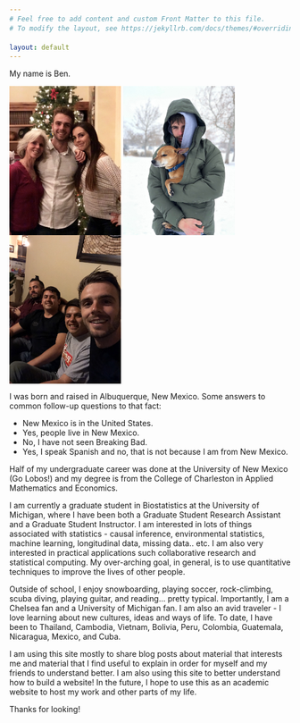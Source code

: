 ```yaml
---
# Feel free to add content and custom Front Matter to this file.
# To modify the layout, see https://jekyllrb.com/docs/themes/#overriding-theme-defaults

layout: default
---
```


My name is Ben. 

<img src="/assets/pics/fam.jpg" width ="200" align ="middle">     <img src="/assets/pics/me_n_dodge2.jpg" width ="200" align ="middle">     <img src="/assets/pics/boiz.jpg" width ="200" align ="middle">

I was born and raised in Albuquerque, New Mexico. Some answers to common follow-up questions to that fact:

* New Mexico is in the United States. 
* Yes, people live in New Mexico.  
* No, I have not seen Breaking Bad. 
* Yes, I speak Spanish and no, that is not because I am from New Mexico.
  

Half of my undergraduate career was done at the University of New Mexico (Go Lobos!) and my degree is from the College of Charleston in Applied Mathematics and Economics.

I am currently a graduate student in Biostatistics at the University of Michigan, where I have been both a Graduate Student Research Assistant and a Graduate Student Instructor. I am interested in lots of things associated with statistics - causal inference, environmental statistics, machine learning, longitudinal data, missing data.. etc. I am also very interested in practical applications  such collaborative research and statistical computing. My over-arching goal, in general, is to use quantitative techniques to improve the lives of other people. 

Outside of school, I enjoy snowboarding, playing soccer, rock-climbing, scuba diving, playing guitar, and reading... pretty typical. Importantly, I am a Chelsea fan and a University of Michigan fan. I am also an avid traveler - I love learning about new cultures, ideas and ways of life. To date, I have been to Thailand, Cambodia, Vietnam, Bolivia, Peru, Colombia, Guatemala, Nicaragua, Mexico, and Cuba.  

I am using this site mostly to share blog posts about material that interests me and material that I find useful to explain in order for myself and my friends to understand better. I am also using this site to better understand how to build a website! In the future, I hope to use this as an academic website to host my work and other parts of my life.

Thanks for looking! 

